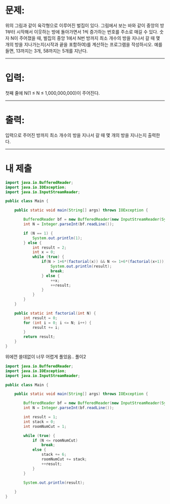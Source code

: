 # 문제: 
위의 그림과 같이 육각형으로 이루어진 벌집이 있다. 그림에서 보는 바와 같이 중앙의 방 1부터 시작해서 이웃하는 방에 돌아가면서 1씩 증가하는 번호를 주소로 매길 수 있다. 숫자 N이 주어졌을 때, 벌집의 중앙 1에서 N번 방까지 최소 개수의 방을 지나서 갈 때 몇 개의 방을 지나가는지(시작과 끝을 포함하여)를 계산하는 프로그램을 작성하시오. 예를 들면, 13까지는 3개, 58까지는 5개를 지난다.

---
# 입력: 
첫째 줄에 N(1 ≤ N ≤ 1,000,000,000)이 주어진다.

---
# 출력: 
입력으로 주어진 방까지 최소 개수의 방을 지나서 갈 때 몇 개의 방을 지나는지 출력한다.

---
# 내 제출

~~~java
import java.io.BufferedReader;
import java.io.IOException;
import java.io.InputStreamReader;

public class Main {

	public static void main(String[] args) throws IOException {

		BufferedReader bf = new BufferedReader(new InputStreamReader(System.in));
		int N = Integer.parseInt(bf.readLine());

		if (N == 1) {
			System.out.println(1);
		} else {
			int result = 2;
			int x = 0;
			while (true) {
				if(N > 1+6*(factorial(x)) && N <= 1+6*(factorial(x+1))) {
					System.out.println(result);
					break;
				} else {
					++x;
					++result;
				}
			}
		}
	}

	public static int factorial(int N) {
		int result = 0;
		for (int i = 0; i <= N; i++) {
			result += i;
		}
		return result;
	}
}
~~~

위에껀 쓸데없이 너무 어렵게 풀었음..
풀이2

~~~java
import java.io.BufferedReader;
import java.io.IOException;
import java.io.InputStreamReader;

public class Main {

	public static void main(String[] args) throws IOException {

		BufferedReader bf = new BufferedReader(new InputStreamReader(System.in));
		int N = Integer.parseInt(bf.readLine());

		int result = 1;
		int stack = 0;
		int roomNumCut = 1;

		while (true) {
			if (N <= roomNumCut)
				break;
			else {
				stack += 6;
				roomNumCut += stack;
				++result;
			}
		}
		
		System.out.println(result);

	}
}
~~~
